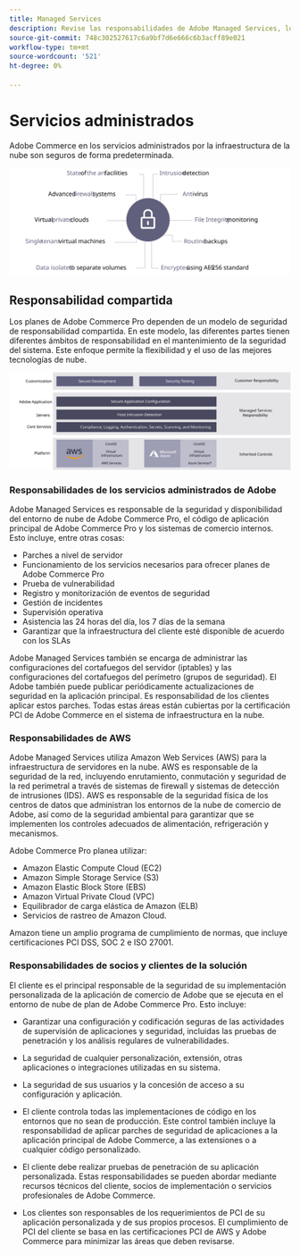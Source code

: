 ```yaml
---
title: Managed Services
description: Revise las responsabilidades de Adobe Managed Services, los clientes y los proveedores de servicios en la nube para su Adobe Commerce en la implementación de la infraestructura de la nube.
source-git-commit: 748c302527617c6a9bf7d6e666c6b3acff89e021
workflow-type: tm+mt
source-wordcount: '521'
ht-degree: 0%

---
```



# Servicios administrados

Adobe Commerce en los servicios administrados por la infraestructura de la nube son seguros de forma predeterminada.

![Diagrama que muestra los servicios administrados de Adobe Commerce](../../../assets/playbooks/managed-services.svg)

## Responsabilidad compartida

Los planes de Adobe Commerce Pro dependen de un modelo de seguridad de responsabilidad compartida. En este modelo, las diferentes partes tienen diferentes ámbitos de responsabilidad en el mantenimiento de la seguridad del sistema. Este enfoque permite la flexibilidad y el uso de las mejores tecnologías de nube.

![Diagrama que muestra el modelo de responsabilidad compartida de Adobe Commerce](../../../assets/playbooks/shared-responsibility.svg)

### Responsabilidades de los servicios administrados de Adobe

Adobe Managed Services es responsable de la seguridad y disponibilidad del entorno de nube de Adobe Commerce Pro, el código de aplicación principal de Adobe Commerce Pro y los sistemas de comercio internos. Esto incluye, entre otras cosas:

- Parches a nivel de servidor
- Funcionamiento de los servicios necesarios para ofrecer planes de Adobe Commerce Pro
- Prueba de vulnerabilidad
- Registro y monitorización de eventos de seguridad
- Gestión de incidentes
- Supervisión operativa
- Asistencia las 24 horas del día, los 7 días de la semana
- Garantizar que la infraestructura del cliente esté disponible de acuerdo con los SLAs

Adobe Managed Services también se encarga de administrar las configuraciones del cortafuegos del servidor (iptables) y las configuraciones del cortafuegos del perímetro (grupos de seguridad). El Adobe también puede publicar periódicamente actualizaciones de seguridad en la aplicación principal. Es responsabilidad de los clientes aplicar estos parches. Todas estas áreas están cubiertas por la certificación PCI de Adobe Commerce en el sistema de infraestructura en la nube.

### Responsabilidades de AWS

Adobe Managed Services utiliza Amazon Web Services (AWS) para la infraestructura de servidores en la nube. AWS es responsable de la seguridad de la red, incluyendo enrutamiento, conmutación y seguridad de la red perimetral a través de sistemas de firewall y sistemas de detección de intrusiones (IDS). AWS es responsable de la seguridad física de los centros de datos que administran los entornos de la nube de comercio de Adobe, así como de la seguridad ambiental para garantizar que se implementen los controles adecuados de alimentación, refrigeración y mecanismos.

Adobe Commerce Pro planea utilizar:

- Amazon Elastic Compute Cloud (EC2)
- Amazon Simple Storage Service (S3)
- Amazon Elastic Block Store (EBS)
- Amazon Virtual Private Cloud (VPC)
- Equilibrador de carga elástica de Amazon (ELB)
- Servicios de rastreo de Amazon Cloud.

Amazon tiene un amplio programa de cumplimiento de normas, que incluye certificaciones PCI DSS, SOC 2 e ISO 27001.

### Responsabilidades de socios y clientes de la solución

El cliente es el principal responsable de la seguridad de su implementación personalizada de la aplicación de comercio de Adobe que se ejecuta en el entorno de nube de plan de Adobe Commerce Pro. Esto incluye:

- Garantizar una configuración y codificación seguras de las actividades de supervisión de aplicaciones y seguridad, incluidas las pruebas de penetración y los análisis regulares de vulnerabilidades.

- La seguridad de cualquier personalización, extensión, otras aplicaciones o integraciones utilizadas en su sistema.

- La seguridad de sus usuarios y la concesión de acceso a su configuración y aplicación.

- El cliente controla todas las implementaciones de código en los entornos que no sean de producción. Este control también incluye la responsabilidad de aplicar parches de seguridad de aplicaciones a la aplicación principal de Adobe Commerce, a las extensiones o a cualquier código personalizado.

- El cliente debe realizar pruebas de penetración de su aplicación personalizada. Estas responsabilidades se pueden abordar mediante recursos técnicos del cliente, socios de implementación o servicios profesionales de Adobe Commerce.

- Los clientes son responsables de los requerimientos de PCI de su aplicación personalizada y de sus propios procesos. El cumplimiento de PCI del cliente se basa en las certificaciones PCI de AWS y Adobe Commerce para minimizar las áreas que deben revisarse.
